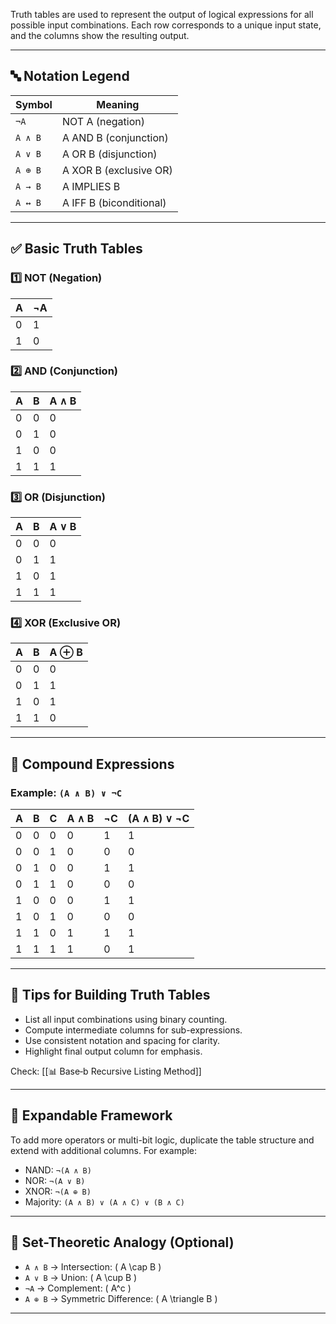 
Truth tables are used to represent the output of logical expressions for all possible input combinations. Each row corresponds to a unique input state, and the columns show the resulting output.

---

## 🔤 Notation Legend

| Symbol | Meaning                  |
|--------|--------------------------|
| `¬A`   | NOT A (negation)         |
| `A ∧ B`| A AND B (conjunction)    |
| `A ∨ B`| A OR B (disjunction)     |
| `A ⊕ B`| A XOR B (exclusive OR)   |
| `A → B`| A IMPLIES B              |
| `A ↔ B`| A IFF B (biconditional)  |

---

## ✅ Basic Truth Tables

### 1️⃣ NOT (Negation)

| A | ¬A |
|---|----|
| 0 | 1  |
| 1 | 0  |

### 2️⃣ AND (Conjunction)

| A | B | A ∧ B |
|---|---|-------|
| 0 | 0 |   0   |
| 0 | 1 |   0   |
| 1 | 0 |   0   |
| 1 | 1 |   1   |

### 3️⃣ OR (Disjunction)

| A | B | A ∨ B |
|---|---|-------|
| 0 | 0 |   0   |
| 0 | 1 |   1   |
| 1 | 0 |   1   |
| 1 | 1 |   1   |

### 4️⃣ XOR (Exclusive OR)

| A | B | A ⊕ B |
|---|---|-------|
| 0 | 0 |   0   |
| 0 | 1 |   1   |
| 1 | 0 |   1   |
| 1 | 1 |   0   |

---

## 🔁 Compound Expressions

### Example: `(A ∧ B) ∨ ¬C`

| A | B | C | A ∧ B | ¬C | (A ∧ B) ∨ ¬C |
|---|---|---|--------|----|--------------|
| 0 | 0 | 0 |   0    |  1 |      1       |
| 0 | 0 | 1 |   0    |  0 |      0       |
| 0 | 1 | 0 |   0    |  1 |      1       |
| 0 | 1 | 1 |   0    |  0 |      0       |
| 1 | 0 | 0 |   0    |  1 |      1       |
| 1 | 0 | 1 |   0    |  0 |      0       |
| 1 | 1 | 0 |   1    |  1 |      1       |
| 1 | 1 | 1 |   1    |  0 |      1       |

---

## 🧩 Tips for Building Truth Tables

- List all input combinations using binary counting.
- Compute intermediate columns for sub-expressions.
- Use consistent notation and spacing for clarity.
- Highlight final output column for emphasis.

Check: [[📊 Base‑b Recursive Listing Method]]

---

## 🧮 Expandable Framework

To add more operators or multi-bit logic, duplicate the table structure and extend with additional columns. For example:

- NAND: `¬(A ∧ B)`
- NOR: `¬(A ∨ B)`
- XNOR: `¬(A ⊕ B)`
- Majority: `(A ∧ B) ∨ (A ∧ C) ∨ (B ∧ C)`

---

## 🧠 Set-Theoretic Analogy (Optional)

- `A ∧ B` → Intersection: \( A \cap B \)
- `A ∨ B` → Union: \( A \cup B \)
- `¬A` → Complement: \( A^c \)
- `A ⊕ B` → Symmetric Difference: \( A \triangle B \)

---
